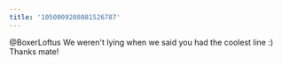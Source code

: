 ```yaml
---
title: '1050009208081526787'
---
```


@BoxerLoftus We weren't lying when we said you had the coolest line :) Thanks mate!